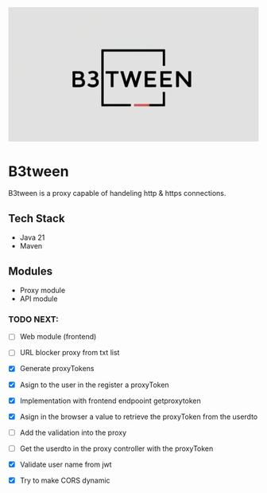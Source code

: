 <p align="center">
   <img src="./B3.jpg">
</p>

# B3tween
B3tween is a proxy capable of handeling http & https connections.

## Tech Stack
- Java 21
- Maven

## Modules
- Proxy module
- API module

### TODO NEXT:
- [ ] Web module (frontend)
- [ ] URL blocker proxy from txt list

- [X] Generate proxyTokens
- [X] Asign to the user in the register a proxyToken 
- [X] Implementation with frontend endpooint getproxytoken
- [X] Asign in the browser a value to retrieve the proxyToken from the userdto
- [ ] Add the validation into the proxy
- [ ] Get the userdto in the proxy controller with the proxyToken

- [X] Validate user name from jwt
- [X] Try to make CORS dynamic